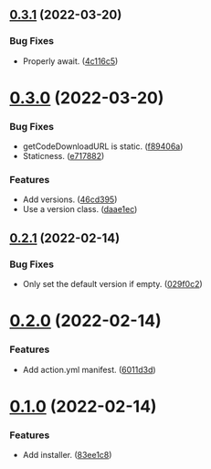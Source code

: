 ## [0.3.1](https://github.com/JoshPiper/setup-glualint/compare/v0.3.0...v0.3.1) (2022-03-20)


### Bug Fixes

* Properly await. ([4c116c5](https://github.com/JoshPiper/setup-glualint/commit/4c116c5855fc81c4cd6cf6b9ea015b14de2fc258))



# [0.3.0](https://github.com/JoshPiper/setup-glualint/compare/v0.2.1...v0.3.0) (2022-03-20)


### Bug Fixes

* getCodeDownloadURL is static. ([f89406a](https://github.com/JoshPiper/setup-glualint/commit/f89406a798473fedca26b95a912d6581e8bb63d9))
* Staticness. ([e717882](https://github.com/JoshPiper/setup-glualint/commit/e71788229d417807590993e3c74f30c69be37ef4))


### Features

* Add versions. ([46cd395](https://github.com/JoshPiper/setup-glualint/commit/46cd39506860fced8c2f05a7d08566cebee7e994))
* Use a version class. ([daae1ec](https://github.com/JoshPiper/setup-glualint/commit/daae1ec62bf0d54f0d2c35754a85d1c1d2ad407f))



## [0.2.1](https://github.com/JoshPiper/setup-glualint/compare/v0.2.0...v0.2.1) (2022-02-14)


### Bug Fixes

* Only set the default version if empty. ([029f0c2](https://github.com/JoshPiper/setup-glualint/commit/029f0c2c73fe204c5069e955da583611028e322c))



# [0.2.0](https://github.com/JoshPiper/setup-glualint/compare/v0.1.0...v0.2.0) (2022-02-14)


### Features

* Add action.yml manifest. ([6011d3d](https://github.com/JoshPiper/setup-glualint/commit/6011d3db37d3553c6e739c5627ed0050fcef5d56))



# [0.1.0](https://github.com/JoshPiper/setup-glualint/compare/83ee1c86991ecce8bb1aa8e2e3037b29313e6aa5...v0.1.0) (2022-02-14)


### Features

* Add installer. ([83ee1c8](https://github.com/JoshPiper/setup-glualint/commit/83ee1c86991ecce8bb1aa8e2e3037b29313e6aa5))




